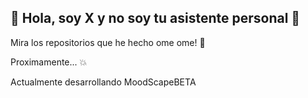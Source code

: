 ## 👋 Hola, soy X y no soy tu asistente personal 🤖

Mira los repositorios que he hecho ome ome! 👿

Proximamente... 💥

Actualmente desarrollando MoodScapeBETA
